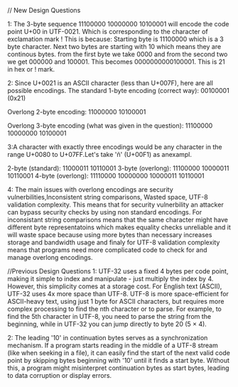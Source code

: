 // New Design Questions

1: The 3-byte sequence 11100000 10000000 10100001 will encode the code point U+00 in UTF-0021. Which is corresponding to the character of exclamation mark !
This is because: Starting byte is 11100000 which is a 3 byte character. Next two bytes are starting with 10 which means they are continous bytes. from the first byte we take 0000 and from the second two we get 000000 and 100001. This becomes 0000000000100001. This is 21 in hex or ! mark.

2: Since U+0021 is an ASCII character (less than U+007F), here are all possible encodings.
The standard 1-byte encoding (correct way):
00100001 (0x21)

Overlong 2-byte encoding:
11000000 10100001

Overlong 3-byte encoding (what was given in the question):
11100000 10000000 10100001


3:A character with exactly three encodings would be any character in the range U+0080 to U+07FF.Let's take 'ñ' (U+00F1) as anexampl.

2-byte (standard): 11000011 10110001
3-byte (overlong): 11100000 10000011 10110001
4-byte (overlong): 11110000 10000000 10000011 10110001

4: The main issues with overlong encodings are security vulnerbilities,Inconsistent string comparisons, Wasted space, UTF-8 validation complexity. This means that for security vulnerbility an attacker can bypass security checks by using non standard encodings. For inconsistant string comparisons means that the same character might have different byte representatoins which makes equality checks unreliable and it will waste space because using more bytes than necessary increases storage and bandwidth usage and finaly for UTF-8 validation complexity means that programs need more complicated code to check for and manage overlong encodings.


//Previous Design Questions
1:  UTF-32 uses a fixed 4 bytes per code point, making it simple to index and manipulate - just multiply the index by 4. However, this simplicity comes at a storage cost. For English text (ASCII), UTF-32 uses 4x more space than UTF-8. UTF-8 is more space-efficient for ASCII-heavy text, using just 1 byte for ASCII characters, but requires more complex processing to find the nth character or to parse. For example, to find the 5th character in UTF-8, you need to parse the string from the beginning, while in UTF-32 you can jump directly to byte 20 (5 × 4).

2:  The leading '10' in continuation bytes serves as a synchronization mechanism. If a program starts reading in the middle of a UTF-8 stream (like when seeking in a file), it can easily find the start of the next valid code point by skipping bytes beginning with '10' until it finds a start byte. Without this, a program might misinterpret continuation bytes as start bytes, leading to data corruption or display errors.
